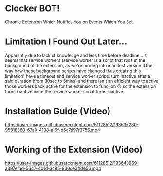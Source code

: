 # Clocker BOT!
Chrome Extension Which Notifies You on Events Which You Set.

# Limitation I Found Out Later...
Apparently due to lack of knowledge and less time before deadline... It seems that service workers (service worker is a script that runs in the background of the extension, as we're moving into manifest version 3 the way how these background scripts have changed thus creating this limitation) have a timeout and service worker scripts turn inactive after a said duration (from 30sec to 5mins) and there isn't an efficient way to active those workers back active for the extension to function ☹️ so the extension turns inactive once the service worker script turns inactive.


# Installation Guide (Video)
https://user-images.githubusercontent.com/61128512/193636230-95318360-67a0-4108-a16f-d5c7d97f3756.mp4


# Working of the Extension (Video)
https://user-images.githubusercontent.com/61128512/193640969-a397efad-5647-4d1d-ad95-930de3f8fe56.mp4

